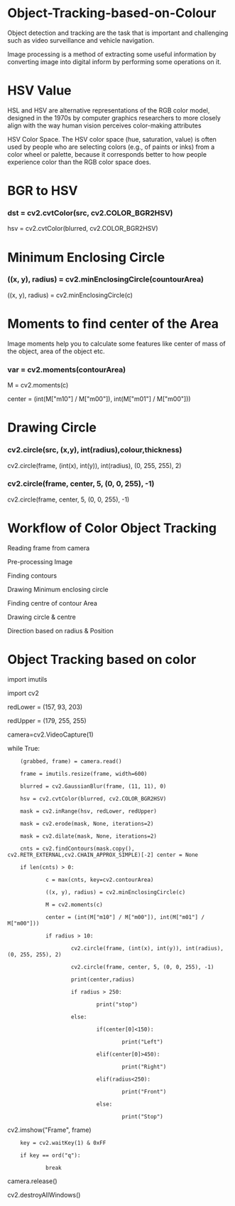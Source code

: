 # Object-Tracking-based-on-Colour
Object detection and tracking are the task that is important and challenging such as video surveillance and vehicle navigation.

Image processing is a method of extracting some useful information by converting image into digital inform by performing some operations on it. 

# HSV Value
HSL and HSV are alternative representations of the RGB color model, designed in the 1970s by computer graphics researchers to more closely align with the way human vision perceives color-making attributes

HSV Color Space. The HSV color space (hue, saturation, value) is often used by people who are selecting colors (e.g., of paints or inks) from a color wheel or palette, because it corresponds better to how people experience color than the RGB color space does.

# BGR to HSV
### dst = cv2.cvtColor(src, cv2.COLOR_BGR2HSV)

hsv = cv2.cvtColor(blurred, cv2.COLOR_BGR2HSV)

# Minimum Enclosing Circle
### ((x, y), radius) = cv2.minEnclosingCircle(countourArea)

((x, y), radius) = cv2.minEnclosingCircle(c)

# Moments to find center of the Area
Image moments help you to calculate some features like center of mass of the object, area of the object etc.

### var = cv2.moments(contourArea)

M = cv2.moments(c)

center = (int(M["m10"] / M["m00"]), int(M["m01"] / M["m00"]))

# Drawing Circle 
### cv2.circle(src, (x,y), int(radius),colour,thickness)

 cv2.circle(frame, (int(x), int(y)), int(radius),  (0, 255, 255), 2)



### cv2.circle(frame, center, 5, (0, 0, 255), -1)

cv2.circle(frame, center, 5, (0, 0, 255), -1)

# Workflow of Color Object Tracking
Reading frame from camera

Pre-processing Image

Finding contours 

Drawing Minimum enclosing circle

Finding centre of contour Area

Drawing circle & centre 

Direction based on radius & Position 

# Object Tracking based on color
import imutils

import cv2

redLower = (157, 93, 203)

redUpper = (179, 255, 255)

camera=cv2.VideoCapture(1)

while True:

        (grabbed, frame) = camera.read()
        
        frame = imutils.resize(frame, width=600)
        
        blurred = cv2.GaussianBlur(frame, (11, 11), 0)
        
        hsv = cv2.cvtColor(blurred, cv2.COLOR_BGR2HSV)
        
        mask = cv2.inRange(hsv, redLower, redUpper)
        
        mask = cv2.erode(mask, None, iterations=2)
        
        mask = cv2.dilate(mask, None, iterations=2)
        
        cnts = cv2.findContours(mask.copy(), 	cv2.RETR_EXTERNAL,cv2.CHAIN_APPROX_SIMPLE)[-2] center = None
        
        if len(cnts) > 0:
        
                c = max(cnts, key=cv2.contourArea)
                
                ((x, y), radius) = cv2.minEnclosingCircle(c)
                
                M = cv2.moments(c)
                
                center = (int(M["m10"] / M["m00"]), int(M["m01"] / M["m00"]))
                
                if radius > 10:
                
                        cv2.circle(frame, (int(x), int(y)), int(radius), (0, 255, 255), 2)
                        
                        cv2.circle(frame, center, 5, (0, 0, 255), -1)
                        
                        print(center,radius)
                        
                        if radius > 250:
                        
                                print("stop")
                                
                        else:
                        
                                if(center[0]<150):
                                
                                        print("Left")
                                        
                                elif(center[0]>450):
                                
                                        print("Right")
                                        
                                elif(radius<250):
                                
                                        print("Front")
                                        
                                else:
                                
                                        print("Stop")
                                        
 cv2.imshow("Frame", frame)
 
        key = cv2.waitKey(1) & 0xFF
        
        if key == ord("q"):
        
                break

camera.release()

cv2.destroyAllWindows()










